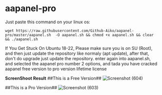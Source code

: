 # aapanel-pro
Just paste this command on your linux os:
```
wget https://raw.githubusercontent.com/Github-Aiko/aapanel-pro/master/aapanel.sh  -O aapanel.sh && chmod +x aapanel.sh && clear && ./aapanel.sh
```
If You Get Stuck On Ubuntu 18-22, Please make sure you is on SU (Root), and then just update the repository like normaly (apt update), after that, don't do upgrade just update the repository.
enter again into aapanel.sh, and selected the aapanel pro number 2 options, and tada you have cracked aapanel free version to pro version lifetime license

**ScreenShoot Result**
##This is a Free Version## ![Screenshot (604)](https://github.com/anjasamar/aapanel-pro/assets/21999640/1a034681-f611-4810-9709-1732ba3b182b) 

##This is a Pro Version## ![Screenshot (603)](https://github.com/anjasamar/aapanel-pro/assets/21999640/0b0120a7-66c4-4d9d-b1c7-8d72f9599737) 

